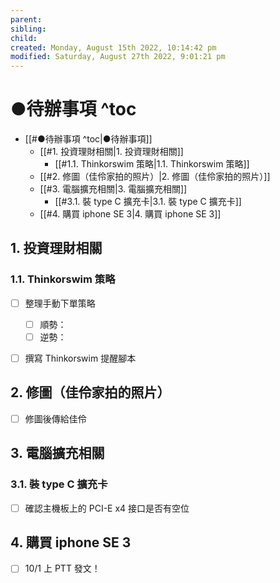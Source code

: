 ```yaml
---
parent: 
sibling: 
child: 
created: Monday, August 15th 2022, 10:14:42 pm
modified: Saturday, August 27th 2022, 9:01:21 pm
---
```

# ●待辦事項 ^toc

- [[#●待辦事項 ^toc|●待辦事項]]
	- [[#1. 投資理財相關|1. 投資理財相關]]
		- [[#1.1. Thinkorswim 策略|1.1. Thinkorswim 策略]]
	- [[#2. 修圖（佳伶家拍的照片）|2. 修圖（佳伶家拍的照片）]]
	- [[#3. 電腦擴充相關|3. 電腦擴充相關]]
		- [[#3.1. 裝 type C 擴充卡|3.1. 裝 type C 擴充卡]]
	- [[#4. 購買 iphone SE 3|4. 購買 iphone SE 3]]
## 1. 投資理財相關
### 1.1. Thinkorswim 策略
- [ ] 整理手動下單策略
	- [ ] 順勢：
	- [ ] 逆勢：
- [ ] 撰寫 Thinkorswim 提醒腳本


## 2. 修圖（佳伶家拍的照片）
- [ ] 修圖後傳給佳伶

## 3. 電腦擴充相關
### 3.1. 裝 type C 擴充卡
- [ ] 確認主機板上的 PCI-E x4 接口是否有空位


## 4. 購買 iphone SE 3
- [ ] 10/1 上 PTT 發文！

